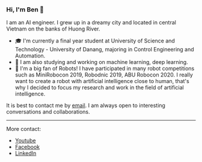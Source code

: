 ### Hi, I'm Ben 👋

<!--
**phanben110/phanben110** is a ✨ _special_ ✨ repository because its `README.md` (this file) appears on your GitHub profile.
-->
I am an AI engineer. I grew up in a dreamy city and located in central Vietnam on the banks of Huong River.
- 🎓 I'm currently a final year student at University of Science and Technology - University of Danang, majoring in Control Engineering and Automation.
- 🔭 I am also studying and working on machine learning, deep learning.
- 🤖 I'm a big fan of Robots! I have participated in many robot competitions such as MiniRobocon 2019, Robodnic 2019, ABU Robocon 2020. I really want to create a robot  with artificial intelligence close to human, that's why I decided to focus my research and work in the field of artificial intelligence.

It is best to contact me by [email](phanben110@gmail.com). I am always open to interesting conversations and collaborations.

---
More contact:
- [Youtube](https://www.youtube.com/channel/UCgXH-yNQBPUkYiKzyBdBudg)
- [Facebook](https://www.facebook.com/benphan110)
- [LinkedIn](https://www.linkedin.com/in/benphan110)

